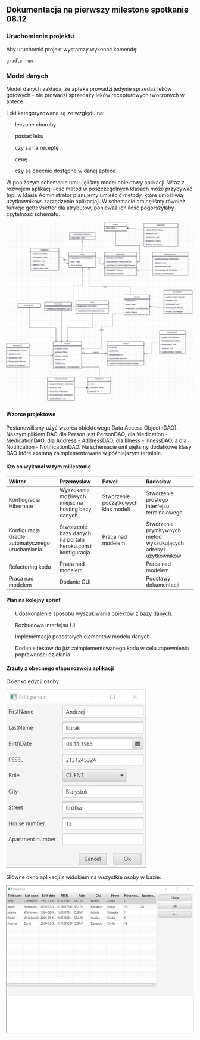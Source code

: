 ## Dokumentacja na pierwszy milestone spotkanie 08.12

### Uruchomienie projektu

Aby uruchomić projekt wystarczy wykonać komendę:

```
gradle run
``` 

### Model danych

Model danych zakłada, że apteka prowadzi jedynie sprzedaż leków gotowych - nie prowadzi sprzedaży leków recepturowych tworzonych w aptece.

Leki kategoryzowane są ze względu na:

<ul>
    leczone choroby
</ul>
<ul>
    postać leku
</ul>
<ul>
    czy są na receptę
</ul>
<ul>
	cenę
</ul>
<ul>
	czy są obecnie dostępne w danej aptece
</ul>
W poniższym schemacie uml ujęliśmy model obiektowy aplikacji. Wraz z rozwojem aplikacji ilość metod w poszczególnych klasach może przybywać
(np. w klasie Administrator planujemy umieścić metody, które umożliwią użytkownikowi zarządzenie aplikacją).
W schemacie ominęliśmy również funkcje getter/setter dla atrybutów, ponieważ ich ilość pogorszyłaby czytelność schematu.

![Data Model](Drugshop.png)

#### Wzorce projektowe

Postanowiliśmy użyć wzorca obiektowego Data Access Object (DAO).
Naszym plikiem DAO dla Person jest PersonDAO,
dla Medication - MedicationDAO,
dla Address - AddressDAO,
dla Illness - IllnessDAO,
a dla Notification - NotificationDAO.
Na schemacie uml ujęliśmy dodatkowe klasy DAO które zostaną zaimplementowane w późniejszym terminie.
#### Kto co wykonał w tym millestonie

| Wiktor                                             | Przemysław                                                  | Paweł                               | Radosław                                                          |
| :------------------------------------------------- | :---------------------------------------------------------- | :---------------------------------- | :---------------------------------------------------------------- |
| Konfiugracja Hibernate                             | Wyszukanie możliwych miejsc na hosting bazy danych          | Stworzenie początkowych klas modeli | Stworzenie prostego interfejsu terminalowego                      |
| Konfiguracja Gradle i automatycznego uruchamiania  | Stworzenie bazy danych na portalu heroku.com i konfiguracja | Praca nad modelem                   | Stworzenie prymitywnych metod wyszukujących adresy i użytkowników |
| Refactoring kodu                                   | Praca nad modelem                                           |                                     | Praca nad modelem                                                 |
| Praca nad modelem                                  | Dodanie GUI                                             |                                     | Podstawy dokumentacji                                             |

#### Plan na kolejny sprint

<ul>
    Udoskonalenie sposobu wyszukiwania obiektów z bazy danych.
</ul>
<ul>
    Rozbudowa interfejsu UI
</ul>
<ul>
    Implementacja pozostałych elementów modelu danych
</ul>
<ul>
    Dodanie testów do już zaimplementowanego kodu w celu zapewnienia poprawności działania
</ul>

#### Zrzuty z obecnego etapu rozwoju aplikacji

Okienko edycji osoby:

![Edit Person](Edit.jpg)

Główne okno aplikacji z widokiem na wszystkie osoby w bazie:

![Drugstore Overview](view.jpg)

